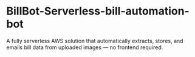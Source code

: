 # BillBot-Serverless-bill-automation-bot
A fully serverless AWS solution that automatically extracts, stores, and emails bill data from uploaded images — no frontend required.
